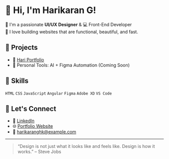 # 👋 Hi, I'm Harikaran G!

🎨 I'm a passionate **UI/UX Designer** & 💻 Front-End Developer  
🚀 I love building websites that are functional, beautiful, and fast.

## 🚀 Projects
- 🎨 [Hari Portfolio](https://github.com/Harikaran-GHK123/Hari-portfolio)
- 🔧 Personal Tools: AI + Figma Automation (Coming Soon)

## 🧰 Skills
`HTML` `CSS` `JavaScript` `Angular` `Figma` `Adobe XD` `VS Code`

## 💬 Let's Connect
- 💼 [LinkedIn](https://www.linkedin.com/in/your-link)
- 🌐 [Portfolio Website](https://yourwebsite.com)
- 📧 harikaranghk@example.com

---
> “Design is not just what it looks like and feels like. Design is how it works.” – Steve Jobs


